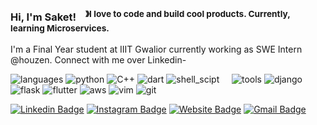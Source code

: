 ### Hi, I'm Saket! &nbsp;&nbsp;<sup> &#12299;I love to code and build cool products. Currently, learning Microservices.</sup>
<!-- You can create your own header images using Canva, it has a lot of templates. If you do, use the following link https://www.canva.com/join/celeriac-tread-jellyfish -->
I'm a Final Year student at IIIT Gwalior currently working as SWE Intern @houzen. Connect with me over Linkedin-

![languages](https://img.shields.io/static/v1?label=&message=languages:&color=555&style=flat-square)
![python](https://img.shields.io/static/v1?logo=python&label=&message=python&color=111&logoColor=AAA&style=flat-square&link=)
![C++](https://img.shields.io/badge/-c++-black?logo=c%2B%2B&style=social&label=&message=c++&color=111&logoColor=AAA&style=flat-square)
![dart](https://img.shields.io/static/v1?logo=dart&label=&message=dart&color=111&logoColor=AAA&style=flat-square)
![shell_scipt](https://img.shields.io/badge/shell_script%20-%23121011.svg?&style=for-the-badge&logo=gnu-bash&logoColor=AAA&style=flat-square)
&nbsp;&nbsp;&nbsp;
![tools](https://img.shields.io/static/v1?label=&message=tools/frameworks:&color=555&style=flat-square)
![django](https://img.shields.io/static/v1?logo=django&label=&message=django&color=111&logoColor=AAA&style=flat-square)
![flask](https://img.shields.io/static/v1?logo=flask&label=&message=flask&color=111&logoColor=AAA&style=flat-square)
![flutter](https://img.shields.io/static/v1?logo=flutter&label=&message=flutter&color=111&logoColor=AAA&style=flat-square)
![aws](https://img.shields.io/static/v1?logo=amazon-aws&label=&message=aws&color=111&logoColor=AAA&style=flat-square)
![vim](https://img.shields.io/static/v1?logo=vim&label=&message=vim&color=111&logoColor=AAA&style=flat-square)
![git](https://img.shields.io/static/v1?logo=git&label=&message=git&color=111&logoColor=AAA&style=flat-square)
&nbsp;&nbsp;&nbsp;
<!--
![worksat](https://img.shields.io/static/v1?label=&message=@:&color=555&style=flat-square)
![adobe](https://img.shields.io/static/v1?logo=adobe&label=&message=adobe&color=111&logoColor=FF0000&style=flat-square)
-->
[![Linkedin Badge](https://img.shields.io/badge/-saket13-blue?style=flat-square&logo=Linkedin&logoColor=white&link=https://www.linkedin.com/in/saket13/)](https://www.linkedin.com/in/saket13/)
[![Instagram Badge](https://img.shields.io/badge/-saket_saumya-e4405f?style=flat-square&logo=Instagram&logoColor=white&link=https://www.instagram.com/saket_saumya/)](https://www.instagram.com/saket_saumya/)
[![Website Badge](https://img.shields.io/badge/-saketsaumya.info-e34f26?style=flat-square&logo=HTML5&logoColor=white&link=https://saketsaumya.info/)](https://saketsaumya.info/)
[![Gmail Badge](https://img.shields.io/badge/-mail@saket.iiit@gmail.com-d14836?style=flat-square&logo=Gmail&logoColor=white&link=mailto:mail@saket.iiit@gmail.com)](mailto:mail@saket.iiit@gmail.com)
<!--
## ⚡ Domains:
- Web Development
- App Development (Flutter)
-->
